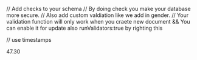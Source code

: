 // Add checks to your schema 
// By doing check you make your database more secure.
// Also add custom valdiation like we add in gender.
// Your validation function will only work when you craete new document 
&& You can enable it for update also  runValidators:true by righting this

// use timestamps 

47.30